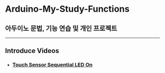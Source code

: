 # Arduino-My-Study-Functions
## 아두이노 문법, 기능 연습 및 개인 프로젝트

----

## Introduce Videos
- ### [Touch Sensor Sequential LED On](https://www.youtube.com/watch?v=sDD3FzvUeh4)
